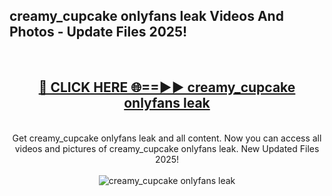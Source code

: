 <h2>creamy_cupcake onlyfans leak Videos And Photos - Update Files 2025!</h2>
<br>
<div align="center">
<h2><a href="https://top-ai-tools.click/QrbHav" rel="nofollow">🔴 CLICK HERE 🌐==►► creamy_cupcake onlyfans leak</a></h2>
<br>
Get creamy_cupcake onlyfans leak and all content. Now you can access all videos and pictures of creamy_cupcake onlyfans leak. New Updated Files 2025!
<br>
<br>
<a href="https://top-ai-tools.click/QrbHav" rel="nofollow" data-target="animated-image.originalLink"><img src="https://i.ibb.co.com/WyWwxjT/player-gif2.gif" alt="creamy_cupcake onlyfans leak" style="max-width: 100%; display: inline-block;" data-target="animated-image.originalImage"></a>
</div>
<br>